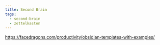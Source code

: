 ```yaml
---
title: Second Brain
tags:
  - second-brain
  - zettelkasten
---
```


<https://facedragons.com/productivity/obsidian-templates-with-examples/>
